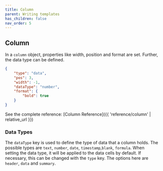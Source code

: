 ```yaml
---
title: Column
parent: Writing templates
has_children: false
nav_order: 5
---
```


## Column

In a `column` object, properties like width, position and format are set. Further, the data type can be defined. 

```json
{
    "type": "data",
    "pos": 3,
    "width": -1,
    "dataType": "number",
    "format": {
        "bold": true
    }
}
```

See the complete reference: [Column Reference]({{ 'reference/column' | relative_url }})

### Data Types

The `dataType` key is used to define the type of data that a column holds. The possible types are `text`, `number`, `date`, `timestamp`,`blank`, `formula`. When setting the data type, it will be applied to the data cells by default. If necessary, this can be changed with the `type` key. The options here are `header`, `data` and `summary`.
